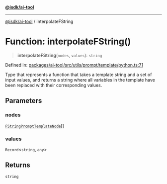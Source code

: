 [**@isdk/ai-tool**](../README.md)

***

[@isdk/ai-tool](../globals.md) / interpolateFString

# Function: interpolateFString()

> **interpolateFString**(`nodes`, `values`): `string`

Defined in: [packages/ai-tool/src/utils/prompt/template/python.ts:71](https://github.com/isdk/ai-tool.js/blob/6a89194ac34437a1bc58f7ec590cd22976939ca6/src/utils/prompt/template/python.ts#L71)

Type that represents a function that takes a template string and a set
of input values, and returns a string where all variables in the
template have been replaced with their corresponding values.

## Parameters

### nodes

[`FStringPromptTemplateNode`](../type-aliases/FStringPromptTemplateNode.md)[]

### values

`Record`\<`string`, `any`\>

## Returns

`string`

